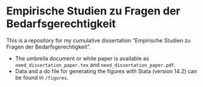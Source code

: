 # Empirische Studien zu Fragen der Bedarfsgerechtigkeit

This is a repository for my cumulative dissertation “Empirische Studien zu Fragen der Bedarfsgerechtigkeit”.

- The umbrella document or white paper is available as `need_dissertation_paper.tex` and `need_dissertation_paper.pdf`.
- Data and a do file for generating the figures with Stata (version 14.2) can be found in `/figures`.
